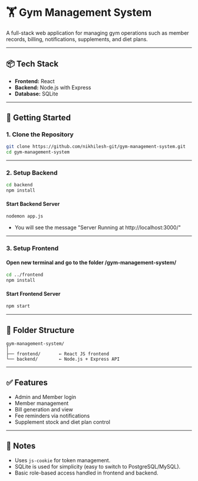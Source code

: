 
# 🏋️ Gym Management System

A full-stack web application for managing gym operations such as member records, billing, notifications, supplements, and diet plans.

---

## 📦 Tech Stack

* **Frontend:** React
* **Backend:** Node.js with Express
* **Database:** SQLite

---

## 🚀 Getting Started

### 1. **Clone the Repository**

```bash
git clone https://github.com/nikhilesh-git/gym-management-system.git
cd gym-management-system
```

---

### 2. **Setup Backend**

```bash
cd backend
npm install
```

#### Start Backend Server

```bash
nodemon app.js
```
* You will see the message "Server Running at http://localhost:3000/" 
---

### 3. **Setup Frontend**
#### Open new terminal and go to the folder /gym-management-system/
```bash
cd ../frontend
npm install
```

#### Start Frontend Server

```bash
npm start
```

---

## 📂 Folder Structure

```
gym-management-system/
│
├── frontend/       ← React JS frontend
└── backend/        ← Node.js + Express API
```

---

## ✅ Features

* Admin and Member login
* Member management
* Bill generation and view
* Fee reminders via notifications
* Supplement stock and diet plan control

---

## 📌 Notes

* Uses `js-cookie` for token management.
* SQLite is used for simplicity (easy to switch to PostgreSQL/MySQL).
* Basic role-based access handled in frontend and backend.

